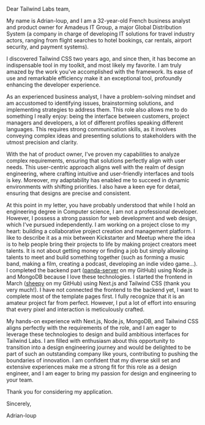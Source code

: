 Dear Tailwind Labs team,

My name is Adrian-loup, and I am a 32-year-old French business analyst and product owner for Amadeus IT Group, a major Global Distribution System (a company in charge of developing IT solutions for travel industry actors, ranging from flight searches to hotel bookings, car rentals, airport security, and payment systems).

I discovered Tailwind CSS two years ago, and since then, it has become an indispensable tool in my toolkit, and most likely my favorite. I am truly amazed by the work you've accomplished with the framework. Its ease of use and remarkable efficiency make it an exceptional tool, profoundly enhancing the developer experience.

As an experienced business analyst, I have a problem-solving mindset and am accustomed to identifying issues, brainstorming solutions, and implementing strategies to address them. This role also allows me to do something I really enjoy: being the interface between customers, project managers and developers, a lot of different profiles speaking different languages. This requires strong communication skills, as it involves conveying complex ideas and presenting solutions to stakeholders with the utmost precision and clarity.

With the hat of product owner, I've proven my capabilities to analyze complex requirements, ensuring that solutions perfectly align with user needs. This user-centric approach aligns well with the realm of design engineering, where crafting intuitive and user-friendly interfaces and tools is key. Moreover, my adaptability has enabled me to succeed in dynamic environments with shifting priorities. I also have a keen eye for detail, ensuring that designs are precise and consistent.

At this point in my letter, you have probably understood that while I hold an engineering degree in Computer science, I am not a professional developer. However, I possess a strong passion for web development and web design, which I've pursued independently. I am working on a project close to my heart: building a collaborative project creation and management platform. I like to describe it as a mix between Kickstarter and Meetup where the idea is to help people bring their projects to life by making project creators meet talents. It is not about getting money or finding a job but simply allowing talents to meet and build something together (such as forming a music band, making a film, creating a podcast, developing an indie video game...). I completed the backend part ([panda-server](https://github.com/aiko-kami/panda-server) on my GitHub) using Node.js and MongoDB because I love these technologies. I started the frontend in March ([sheepy](https://github.com/aiko-kami/sheepy) on my GitHub) using Next.js and Tailwind CSS (thank you very much!). I have not connected the frontend to the backend yet, I want to complete most of the template pages first. I fully recognize that it is an amateur project far from perfect. However, I put a lot of effort into ensuring that every pixel and interaction is meticulously crafted.

My hands-on experience with Next.js, Node.js, MongoDB, and Tailwind CSS aligns perfectly with the requirements of the role, and I am eager to leverage these technologies to design and build ambitious interfaces for Tailwind Labs. I am filled with enthusiasm about this opportunity to transition into a design engineering journey and would be delighted to be part of such an outstanding company like yours, contributing to pushing the boundaries of innovation. I am confident that my diverse skill set and extensive experiences make me a strong fit for this role as a design engineer, and I am eager to bring my passion for design and engineering to your team.

Thank you for considering my application.

Sincerely,

Adrian-loup
